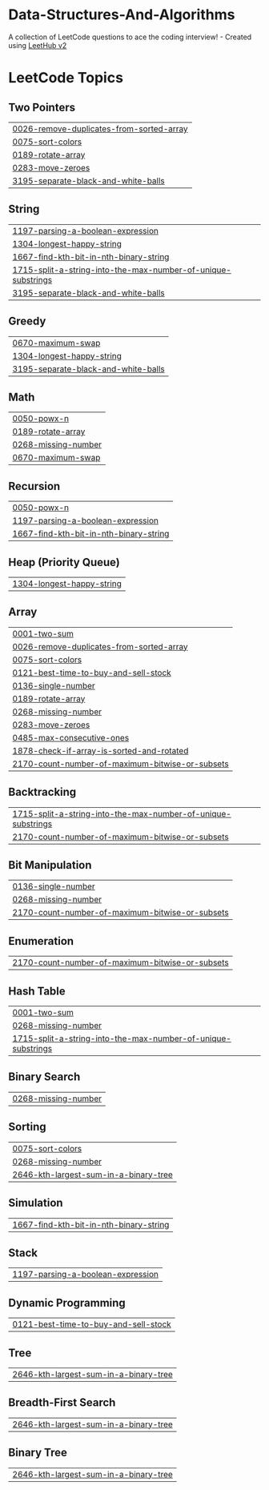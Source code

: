 # Data-Structures-And-Algorithms
A collection of LeetCode questions to ace the coding interview! - Created using [LeetHub v2](https://github.com/arunbhardwaj/LeetHub-2.0)

<!---LeetCode Topics Start-->
# LeetCode Topics
## Two Pointers
|  |
| ------- |
| [0026-remove-duplicates-from-sorted-array](https://github.com/Aradhy2005/Data-Structures-And-Algorithms/tree/master/0026-remove-duplicates-from-sorted-array) |
| [0075-sort-colors](https://github.com/Aradhy2005/Data-Structures-And-Algorithms/tree/master/0075-sort-colors) |
| [0189-rotate-array](https://github.com/Aradhy2005/Data-Structures-And-Algorithms/tree/master/0189-rotate-array) |
| [0283-move-zeroes](https://github.com/Aradhy2005/Data-Structures-And-Algorithms/tree/master/0283-move-zeroes) |
| [3195-separate-black-and-white-balls](https://github.com/Aradhy2005/Data-Structures-And-Algorithms/tree/master/3195-separate-black-and-white-balls) |
## String
|  |
| ------- |
| [1197-parsing-a-boolean-expression](https://github.com/Aradhy2005/Data-Structures-And-Algorithms/tree/master/1197-parsing-a-boolean-expression) |
| [1304-longest-happy-string](https://github.com/Aradhy2005/Data-Structures-And-Algorithms/tree/master/1304-longest-happy-string) |
| [1667-find-kth-bit-in-nth-binary-string](https://github.com/Aradhy2005/Data-Structures-And-Algorithms/tree/master/1667-find-kth-bit-in-nth-binary-string) |
| [1715-split-a-string-into-the-max-number-of-unique-substrings](https://github.com/Aradhy2005/Data-Structures-And-Algorithms/tree/master/1715-split-a-string-into-the-max-number-of-unique-substrings) |
| [3195-separate-black-and-white-balls](https://github.com/Aradhy2005/Data-Structures-And-Algorithms/tree/master/3195-separate-black-and-white-balls) |
## Greedy
|  |
| ------- |
| [0670-maximum-swap](https://github.com/Aradhy2005/Data-Structures-And-Algorithms/tree/master/0670-maximum-swap) |
| [1304-longest-happy-string](https://github.com/Aradhy2005/Data-Structures-And-Algorithms/tree/master/1304-longest-happy-string) |
| [3195-separate-black-and-white-balls](https://github.com/Aradhy2005/Data-Structures-And-Algorithms/tree/master/3195-separate-black-and-white-balls) |
## Math
|  |
| ------- |
| [0050-powx-n](https://github.com/Aradhy2005/Data-Structures-And-Algorithms/tree/master/0050-powx-n) |
| [0189-rotate-array](https://github.com/Aradhy2005/Data-Structures-And-Algorithms/tree/master/0189-rotate-array) |
| [0268-missing-number](https://github.com/Aradhy2005/Data-Structures-And-Algorithms/tree/master/0268-missing-number) |
| [0670-maximum-swap](https://github.com/Aradhy2005/Data-Structures-And-Algorithms/tree/master/0670-maximum-swap) |
## Recursion
|  |
| ------- |
| [0050-powx-n](https://github.com/Aradhy2005/Data-Structures-And-Algorithms/tree/master/0050-powx-n) |
| [1197-parsing-a-boolean-expression](https://github.com/Aradhy2005/Data-Structures-And-Algorithms/tree/master/1197-parsing-a-boolean-expression) |
| [1667-find-kth-bit-in-nth-binary-string](https://github.com/Aradhy2005/Data-Structures-And-Algorithms/tree/master/1667-find-kth-bit-in-nth-binary-string) |
## Heap (Priority Queue)
|  |
| ------- |
| [1304-longest-happy-string](https://github.com/Aradhy2005/Data-Structures-And-Algorithms/tree/master/1304-longest-happy-string) |
## Array
|  |
| ------- |
| [0001-two-sum](https://github.com/Aradhy2005/Data-Structures-And-Algorithms/tree/master/0001-two-sum) |
| [0026-remove-duplicates-from-sorted-array](https://github.com/Aradhy2005/Data-Structures-And-Algorithms/tree/master/0026-remove-duplicates-from-sorted-array) |
| [0075-sort-colors](https://github.com/Aradhy2005/Data-Structures-And-Algorithms/tree/master/0075-sort-colors) |
| [0121-best-time-to-buy-and-sell-stock](https://github.com/Aradhy2005/Data-Structures-And-Algorithms/tree/master/0121-best-time-to-buy-and-sell-stock) |
| [0136-single-number](https://github.com/Aradhy2005/Data-Structures-And-Algorithms/tree/master/0136-single-number) |
| [0189-rotate-array](https://github.com/Aradhy2005/Data-Structures-And-Algorithms/tree/master/0189-rotate-array) |
| [0268-missing-number](https://github.com/Aradhy2005/Data-Structures-And-Algorithms/tree/master/0268-missing-number) |
| [0283-move-zeroes](https://github.com/Aradhy2005/Data-Structures-And-Algorithms/tree/master/0283-move-zeroes) |
| [0485-max-consecutive-ones](https://github.com/Aradhy2005/Data-Structures-And-Algorithms/tree/master/0485-max-consecutive-ones) |
| [1878-check-if-array-is-sorted-and-rotated](https://github.com/Aradhy2005/Data-Structures-And-Algorithms/tree/master/1878-check-if-array-is-sorted-and-rotated) |
| [2170-count-number-of-maximum-bitwise-or-subsets](https://github.com/Aradhy2005/Data-Structures-And-Algorithms/tree/master/2170-count-number-of-maximum-bitwise-or-subsets) |
## Backtracking
|  |
| ------- |
| [1715-split-a-string-into-the-max-number-of-unique-substrings](https://github.com/Aradhy2005/Data-Structures-And-Algorithms/tree/master/1715-split-a-string-into-the-max-number-of-unique-substrings) |
| [2170-count-number-of-maximum-bitwise-or-subsets](https://github.com/Aradhy2005/Data-Structures-And-Algorithms/tree/master/2170-count-number-of-maximum-bitwise-or-subsets) |
## Bit Manipulation
|  |
| ------- |
| [0136-single-number](https://github.com/Aradhy2005/Data-Structures-And-Algorithms/tree/master/0136-single-number) |
| [0268-missing-number](https://github.com/Aradhy2005/Data-Structures-And-Algorithms/tree/master/0268-missing-number) |
| [2170-count-number-of-maximum-bitwise-or-subsets](https://github.com/Aradhy2005/Data-Structures-And-Algorithms/tree/master/2170-count-number-of-maximum-bitwise-or-subsets) |
## Enumeration
|  |
| ------- |
| [2170-count-number-of-maximum-bitwise-or-subsets](https://github.com/Aradhy2005/Data-Structures-And-Algorithms/tree/master/2170-count-number-of-maximum-bitwise-or-subsets) |
## Hash Table
|  |
| ------- |
| [0001-two-sum](https://github.com/Aradhy2005/Data-Structures-And-Algorithms/tree/master/0001-two-sum) |
| [0268-missing-number](https://github.com/Aradhy2005/Data-Structures-And-Algorithms/tree/master/0268-missing-number) |
| [1715-split-a-string-into-the-max-number-of-unique-substrings](https://github.com/Aradhy2005/Data-Structures-And-Algorithms/tree/master/1715-split-a-string-into-the-max-number-of-unique-substrings) |
## Binary Search
|  |
| ------- |
| [0268-missing-number](https://github.com/Aradhy2005/Data-Structures-And-Algorithms/tree/master/0268-missing-number) |
## Sorting
|  |
| ------- |
| [0075-sort-colors](https://github.com/Aradhy2005/Data-Structures-And-Algorithms/tree/master/0075-sort-colors) |
| [0268-missing-number](https://github.com/Aradhy2005/Data-Structures-And-Algorithms/tree/master/0268-missing-number) |
| [2646-kth-largest-sum-in-a-binary-tree](https://github.com/Aradhy2005/Data-Structures-And-Algorithms/tree/master/2646-kth-largest-sum-in-a-binary-tree) |
## Simulation
|  |
| ------- |
| [1667-find-kth-bit-in-nth-binary-string](https://github.com/Aradhy2005/Data-Structures-And-Algorithms/tree/master/1667-find-kth-bit-in-nth-binary-string) |
## Stack
|  |
| ------- |
| [1197-parsing-a-boolean-expression](https://github.com/Aradhy2005/Data-Structures-And-Algorithms/tree/master/1197-parsing-a-boolean-expression) |
## Dynamic Programming
|  |
| ------- |
| [0121-best-time-to-buy-and-sell-stock](https://github.com/Aradhy2005/Data-Structures-And-Algorithms/tree/master/0121-best-time-to-buy-and-sell-stock) |
## Tree
|  |
| ------- |
| [2646-kth-largest-sum-in-a-binary-tree](https://github.com/Aradhy2005/Data-Structures-And-Algorithms/tree/master/2646-kth-largest-sum-in-a-binary-tree) |
## Breadth-First Search
|  |
| ------- |
| [2646-kth-largest-sum-in-a-binary-tree](https://github.com/Aradhy2005/Data-Structures-And-Algorithms/tree/master/2646-kth-largest-sum-in-a-binary-tree) |
## Binary Tree
|  |
| ------- |
| [2646-kth-largest-sum-in-a-binary-tree](https://github.com/Aradhy2005/Data-Structures-And-Algorithms/tree/master/2646-kth-largest-sum-in-a-binary-tree) |
<!---LeetCode Topics End-->